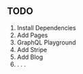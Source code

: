 ## TODO

1. Install Dependencies
2. Add Pages
3. GraphQL Playground
4. Add Stripe
5. Add Blog
6. . . .
